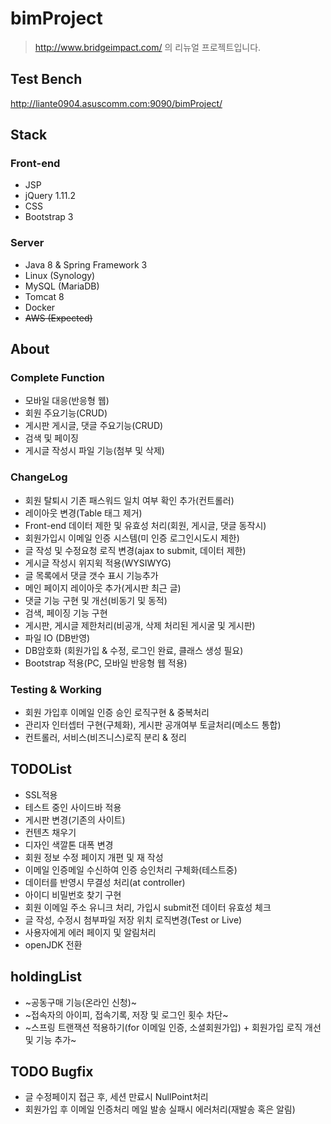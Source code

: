 # bimProject

> http://www.bridgeimpact.com/ 의 리뉴얼 프로젝트입니다.  

## Test Bench
http://liante0904.asuscomm.com:9090/bimProject/

## Stack


### Front-end
- JSP
- jQuery 1.11.2
- CSS
- Bootstrap 3

### Server
- Java 8 & Spring Framework 3
- Linux (Synology)
- MySQL (MariaDB)
- Tomcat 8
- Docker
- ~~AWS (Expected)~~

## About
### Complete Function
- 모바일 대응(반응형 웹)
- 회원 주요기능(CRUD)
- 게시판 게시글, 댓글 주요기능(CRUD) 
- 검색 및 페이징
- 게시글 작성시 파일 기능(첨부 및 삭제)

### ChangeLog
- 회원 탈퇴시 기존 패스워드 일치 여부 확인 추가(컨트롤러) 
- 레이아웃 변경(Table 태그 제거)
- Front-end 데이터 제한 및 유효성 처리(회원, 게시글, 댓글 동작시)
- 회원가입시 이메일 인증 시스템(미 인증 로그인시도시 제한)
- 글 작성 및 수정요청 로직 변경(ajax to submit, 데이터 제한)
- 게시글 작성시 위지윅 적용(WYSIWYG)
- 글 목록에서 댓글 갯수 표시 기능추가
- 메인 페이지 레이아웃 추가(게시판 최근 글)
- 댓글 기능 구현 및 개선(비동기 및 동적)
- 검색, 페이징 기능 구현
- 게시판, 게시글 제한처리(비공개, 삭제 처리된 게시굴 및 게시판)
- 파일 IO (DB반영)
- DB암호화 (회원가입 & 수정, 로그인 완료, 클래스 생성 필요)
- Bootstrap 적용(PC, 모바일 반응형 웹 적용)

### Testing & Working
- 회원 가입후 이메일 인증 승인 로직구현 & 중복처리
- 관리자 인터셉터 구현(구체화), 게시판 공개여부 토글처리(메소드 통합)
- 컨트롤러, 서비스(비즈니스)로직 분리 & 정리


## TODOList
- SSL적용
- 테스트 중인 사이드바 적용
- 게시판 변경(기존의 사이트)
- 컨텐츠 채우기
- 디자인 색깔톤 대폭 변경
- 회원 정보 수정 페이지 개편 및 재 작성
- 이메일 인증메일 수신하여 인증 승인처리 구체화(테스트중)
- 데이터를 반영시 무결성 처리(at controller)
- 아이디 비밀번호 찾기 구현
- 회원 이메일 주소 유니크 처리, 가입시 submit전 데이터 유효성 체크
- 글 작성, 수정시 첨부파일 저장 위치 로직변경(Test or Live)
- 사용자에게 에러 페이지 및 알림처리
- openJDK 전환

## holdingList
- ~공동구매 기능(온라인 신청)~
- ~접속자의 아이피, 접속기록, 저장 및 로그인 횟수 차단~
- ~스프링 트랜잭션 적용하기(for 이메일 인증, 소셜회원가입) + 회원가입 로직 개선 및 기능 추가~

## TODO Bugfix
- 글 수정페이지 접근 후, 세션 만료시 NullPoint처리 
- 회원가입 후 이메일 인증처리 메일 발송 실패시 에러처리(재발송 혹은 알림) 
